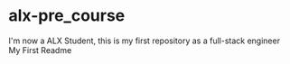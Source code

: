# alx-pre_course
I'm now a ALX Student, this is my first repository as a full-stack engineer
My First Readme
